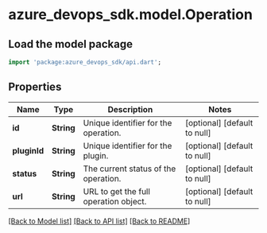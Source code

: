 # azure_devops_sdk.model.Operation

## Load the model package
```dart
import 'package:azure_devops_sdk/api.dart';
```

## Properties
Name | Type | Description | Notes
------------ | ------------- | ------------- | -------------
**id** | **String** | Unique identifier for the operation. | [optional] [default to null]
**pluginId** | **String** | Unique identifier for the plugin. | [optional] [default to null]
**status** | **String** | The current status of the operation. | [optional] [default to null]
**url** | **String** | URL to get the full operation object. | [optional] [default to null]

[[Back to Model list]](../README.md#documentation-for-models) [[Back to API list]](../README.md#documentation-for-api-endpoints) [[Back to README]](../README.md)


